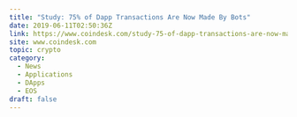 ```yaml
---
title: "Study: 75% of Dapp Transactions Are Now Made By Bots"
date: 2019-06-11T02:50:36Z
link: https://www.coindesk.com/study-75-of-dapp-transactions-are-now-made-by-bots?utm_medium=RSS&utm_source=hune
site: www.coindesk.com
topic: crypto
category:
  - News
  - Applications
  - DApps
  - EOS
draft: false
---
```

